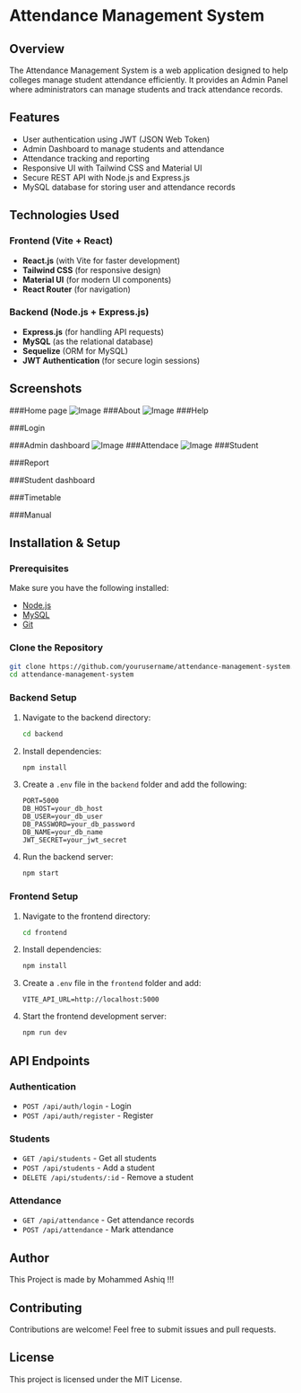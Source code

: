# Attendance Management System

## Overview

The Attendance Management System is a web application designed to help colleges manage student attendance efficiently. It provides an Admin Panel where administrators can manage students and track attendance records.

## Features

- User authentication using JWT (JSON Web Token)
- Admin Dashboard to manage students and attendance
- Attendance tracking and reporting
- Responsive UI with Tailwind CSS and Material UI
- Secure REST API with Node.js and Express.js
- MySQL database for storing user and attendance records

## Technologies Used

### Frontend (Vite + React)

- **React.js** (with Vite for faster development)
- **Tailwind CSS** (for responsive design)
- **Material UI** (for modern UI components)
- **React Router** (for navigation)

### Backend (Node.js + Express.js)

- **Express.js** (for handling API requests)
- **MySQL** (as the relational database)
- **Sequelize** (ORM for MySQL)
- **JWT Authentication** (for secure login sessions)

## Screenshots

###Home page
![Image](https://github.com/user-attachments/assets/14cdbe1e-7058-4dfa-8c08-e9279a9bce84)
###About
![Image](https://github.com/user-attachments/assets/95d530b1-7fcd-4eba-97e1-f155c46e111a)
###Help

###Login

###Admin dashboard
![Image](https://github.com/user-attachments/assets/82b3c688-5049-4827-b386-b8dc9f9c4cc3)
###Attendace
![Image](https://github.com/user-attachments/assets/2dd6e93c-94bb-4ec7-917a-ab90b5b8a7d9)
###Student

###Report

###Student dashboard

###Timetable

###Manual

## Installation & Setup

### Prerequisites

Make sure you have the following installed:

- [Node.js](https://nodejs.org/)
- [MySQL](https://www.mysql.com/)
- [Git](https://git-scm.com/)

### Clone the Repository

```bash
git clone https://github.com/yourusername/attendance-management-system.git
cd attendance-management-system
```

### Backend Setup

1. Navigate to the backend directory:
   ```bash
   cd backend
   ```
2. Install dependencies:
   ```bash
   npm install
   ```
3. Create a `.env` file in the `backend` folder and add the following:
   ```env
   PORT=5000
   DB_HOST=your_db_host
   DB_USER=your_db_user
   DB_PASSWORD=your_db_password
   DB_NAME=your_db_name
   JWT_SECRET=your_jwt_secret
   ```
4. Run the backend server:
   ```bash
   npm start
   ```

### Frontend Setup

1. Navigate to the frontend directory:
   ```bash
   cd frontend
   ```
2. Install dependencies:
   ```bash
   npm install
   ```
3. Create a `.env` file in the `frontend` folder and add:
   ```env
   VITE_API_URL=http://localhost:5000
   ```
4. Start the frontend development server:
   ```bash
   npm run dev
   ```

## API Endpoints

### Authentication

- `POST /api/auth/login` - Login
- `POST /api/auth/register` - Register

### Students

- `GET /api/students` - Get all students
- `POST /api/students` - Add a student
- `DELETE /api/students/:id` - Remove a student

### Attendance

- `GET /api/attendance` - Get attendance records
- `POST /api/attendance` - Mark attendance

## Author

This Project is made by Mohammed Ashiq !!!

## Contributing

Contributions are welcome! Feel free to submit issues and pull requests.

## License

This project is licensed under the MIT License.

